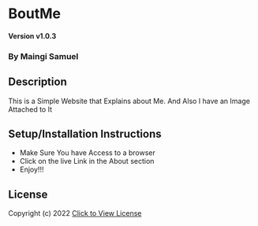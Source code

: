 # BoutMe

#### Version v1.0.3

### By Maingi Samuel

## Description
This is a Simple Website that Explains about Me. And Also I have an Image Attached to It

## Setup/Installation Instructions
* Make Sure You have Access to a browser
* Click on the live Link in the About section
* Enjoy!!!

## License
Copyright (c) 2022 [Click to View License](LICENSE)